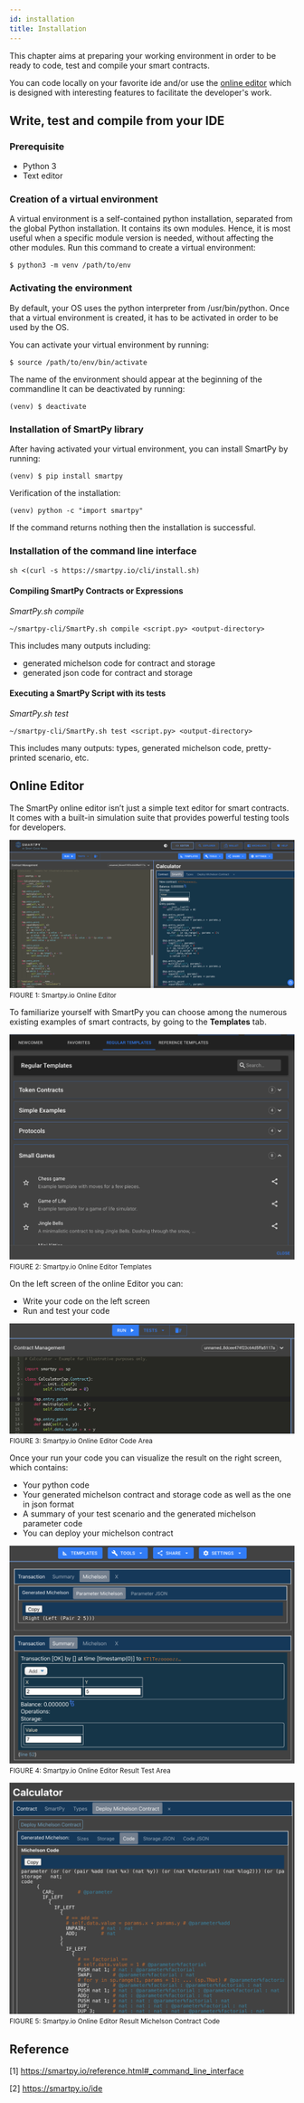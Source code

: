 ```yaml
---
id: installation
title: Installation
---
```


This chapter aims at preparing your working environment in order to be ready to code, 
test and compile your smart contracts.

You can code locally on your favorite ide and/or use the [online editor](https://smartpy.io/ide) 
which is designed with interesting features to facilitate the developer's work.

## Write, test and compile from your IDE

### Prerequisite

- Python 3
- Text editor

### Creation of a virtual environment
A virtual environment is a self-contained python installation, separated from the global Python installation.
It contains its own modules. Hence, it is most useful when a specific module version is needed, without affecting the other modules.
Run this command to create a virtual environment:

```shell
$ python3 -m venv /path/to/env
```

### Activating the environment
By default, your OS uses the python interpreter from /usr/bin/python. 
Once that a virtual environment is created, it has to be activated in order to be used by the OS.

You can activate your virtual environment by running:
```shell
$ source /path/to/env/bin/activate
```
The name of the environment should appear at the beginning of the commandline
It can be deactivated by running:
```shell
(venv) $ deactivate
```


### Installation of SmartPy library

After having activated your virtual environment, you can install SmartPy by running:
```shell
(venv) $ pip install smartpy
```

Verification of the installation:

```shell
(venv) python -c "import smartpy"
```

If the command returns nothing then the installation is successful.

### Installation of the command line interface

```shell
sh <(curl -s https://smartpy.io/cli/install.sh)
```

#### Compiling SmartPy Contracts or Expressions

_SmartPy.sh compile_

```shell
~/smartpy-cli/SmartPy.sh compile <script.py> <output-directory>
```

This includes many outputs including:
- generated michelson code for contract and storage
- generated json code for contract and storage

#### Executing a SmartPy Script with its tests

_SmartPy.sh test_

```shell
~/smartpy-cli/SmartPy.sh test <script.py> <output-directory>
```

This includes many outputs: types, generated michelson code, pretty-printed scenario, etc.

## Online Editor

The SmartPy online editor isn’t just a simple text editor for smart contracts. 
It comes with a built-in simulation suite that provides powerful testing tools for developers.

![](../../static/img/smartpy/screenshot_online_editor.png)
<small className="figure">FIGURE 1: Smartpy.io Online Editor </small>

To familiarize yourself with SmartPy you can choose among the numerous existing examples 
of smart contracts, by going to the **Templates** tab.

![](../../static/img/smartpy/screenshot_online_editor_templates.png)
<small className="figure">FIGURE 2: Smartpy.io Online Editor Templates </small>

On the left screen of the online Editor you can:
- Write your code on the left screen
- Run and test your code

![](../../static/img/smartpy/screenshot_online_editor_left_screen.png)
<small className="figure">FIGURE 3: Smartpy.io Online Editor Code Area </small>

Once your run your code you can visualize the result on the right screen, which contains:
- Your python code
- Your generated michelson contract and storage code as well as the one in json format
- A summary of your test scenario and the generated michelson parameter code
- You can deploy your michelson contract

![](../../static/img/smartpy/screenshot_online_editor_tests.png)
<small className="figure">FIGURE 4: Smartpy.io Online Editor Result Test Area </small>

![](../../static/img/smartpy/screenshot_online_editor_michelson_contract_code.png)
<small className="figure">FIGURE 5: Smartpy.io Online Editor Result Michelson Contract Code </small>


## Reference

[1] https://smartpy.io/reference.html#_command_line_interface

[2] https://smartpy.io/ide
